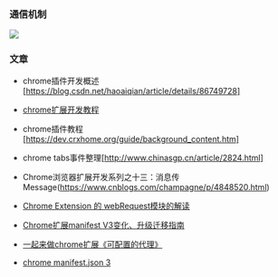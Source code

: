 ### 通信机制

![](https://img-blog.csdnimg.cn/20190202163044757.png)

### 文章

- chrome插件开发概述[https://blog.csdn.net/haoaiqian/article/details/86749728]
- [chrome扩展开发教程](http://chrome.cenchy.com/tabs.html)
- chrome插件教程[https://dev.crxhome.org/guide/background_content.htm]
- chrome tabs事件整理[http://www.chinasgp.cn/article/2824.html]
- Chrome浏览器扩展开发系列之十三：消息传Message(https://www.cnblogs.com/champagne/p/4848520.html)
- [Chrome Extension 的 webRequest模块的解读](https://www.cnblogs.com/devcjq/articles/4232029.html)

- [Chrome扩展manifest V3变化、升级迁移指南](https://blog.csdn.net/ZK645968/article/details/126288400)

- [一起来做chrome扩展《可配置的代理》](https://www.cnblogs.com/onlyfu/p/5808591.html)
- [chrome manifest.json 3](https://www.cnblogs.com/dndt/p/14727314.html)
